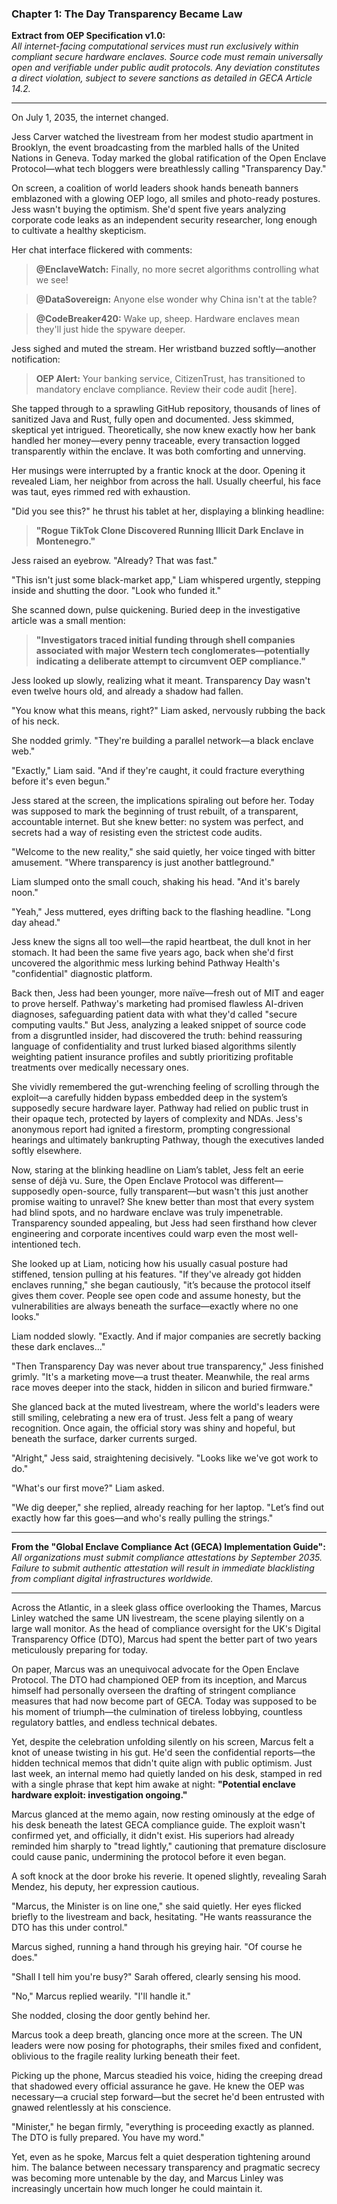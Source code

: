 ### Chapter 1: The Day Transparency Became Law

**Extract from OEP Specification v1.0:**  
_All internet-facing computational services must run exclusively within compliant secure hardware enclaves. Source code must remain universally open and verifiable under public audit protocols. Any deviation constitutes a direct violation, subject to severe sanctions as detailed in GECA Article 14.2._

---

On July 1, 2035, the internet changed.

Jess Carver watched the livestream from her modest studio apartment in Brooklyn, the event broadcasting from the marbled halls of the United Nations in Geneva. Today marked the global ratification of the Open Enclave Protocol—what tech bloggers were breathlessly calling "Transparency Day."

On screen, a coalition of world leaders shook hands beneath banners emblazoned with a glowing OEP logo, all smiles and photo-ready postures. Jess wasn't buying the optimism. She'd spent five years analyzing corporate code leaks as an independent security researcher, long enough to cultivate a healthy skepticism.

Her chat interface flickered with comments:

> **@EnclaveWatch:** Finally, no more secret algorithms controlling what we see!

> **@DataSovereign:** Anyone else wonder why China isn't at the table?

> **@CodeBreaker420:** Wake up, sheep. Hardware enclaves mean they'll just hide the spyware deeper.

Jess sighed and muted the stream. Her wristband buzzed softly—another notification:

> **OEP Alert:** Your banking service, CitizenTrust, has transitioned to mandatory enclave compliance. Review their code audit [here].

She tapped through to a sprawling GitHub repository, thousands of lines of sanitized Java and Rust, fully open and documented. Jess skimmed, skeptical yet intrigued. Theoretically, she now knew exactly how her bank handled her money—every penny traceable, every transaction logged transparently within the enclave. It was both comforting and unnerving.

Her musings were interrupted by a frantic knock at the door. Opening it revealed Liam, her neighbor from across the hall. Usually cheerful, his face was taut, eyes rimmed red with exhaustion.

"Did you see this?" he thrust his tablet at her, displaying a blinking headline:

> **"Rogue TikTok Clone Discovered Running Illicit Dark Enclave in Montenegro."**

Jess raised an eyebrow. "Already? That was fast."

"This isn't just some black-market app," Liam whispered urgently, stepping inside and shutting the door. "Look who funded it."

She scanned down, pulse quickening. Buried deep in the investigative article was a small mention:

> **"Investigators traced initial funding through shell companies associated with major Western tech conglomerates—potentially indicating a deliberate attempt to circumvent OEP compliance."**

Jess looked up slowly, realizing what it meant. Transparency Day wasn't even twelve hours old, and already a shadow had fallen.

"You know what this means, right?" Liam asked, nervously rubbing the back of his neck.

She nodded grimly. "They're building a parallel network—a black enclave web."

"Exactly," Liam said. "And if they're caught, it could fracture everything before it's even begun."

Jess stared at the screen, the implications spiraling out before her. Today was supposed to mark the beginning of trust rebuilt, of a transparent, accountable internet. But she knew better: no system was perfect, and secrets had a way of resisting even the strictest code audits.

"Welcome to the new reality," she said quietly, her voice tinged with bitter amusement. "Where transparency is just another battleground."

Liam slumped onto the small couch, shaking his head. "And it's barely noon."

"Yeah," Jess muttered, eyes drifting back to the flashing headline. "Long day ahead."

Jess knew the signs all too well—the rapid heartbeat, the dull knot in her stomach. It had been the same five years ago, back when she'd first uncovered the algorithmic mess lurking behind Pathway Health's "confidential" diagnostic platform.

Back then, Jess had been younger, more naïve—fresh out of MIT and eager to prove herself. Pathway's marketing had promised flawless AI-driven diagnoses, safeguarding patient data with what they'd called "secure computing vaults." But Jess, analyzing a leaked snippet of source code from a disgruntled insider, had discovered the truth: behind reassuring language of confidentiality and trust lurked biased algorithms silently weighting patient insurance profiles and subtly prioritizing profitable treatments over medically necessary ones.

She vividly remembered the gut-wrenching feeling of scrolling through the exploit—a carefully hidden bypass embedded deep in the system’s supposedly secure hardware layer. Pathway had relied on public trust in their opaque tech, protected by layers of complexity and NDAs. Jess's anonymous report had ignited a firestorm, prompting congressional hearings and ultimately bankrupting Pathway, though the executives landed softly elsewhere.

Now, staring at the blinking headline on Liam’s tablet, Jess felt an eerie sense of déjà vu. Sure, the Open Enclave Protocol was different—supposedly open-source, fully transparent—but wasn't this just another promise waiting to unravel? She knew better than most that every system had blind spots, and no hardware enclave was truly impenetrable. Transparency sounded appealing, but Jess had seen firsthand how clever engineering and corporate incentives could warp even the most well-intentioned tech.

She looked up at Liam, noticing how his usually casual posture had stiffened, tension pulling at his features. "If they've already got hidden enclaves running," she began cautiously, "it’s because the protocol itself gives them cover. People see open code and assume honesty, but the vulnerabilities are always beneath the surface—exactly where no one looks."

Liam nodded slowly. "Exactly. And if major companies are secretly backing these dark enclaves..."

"Then Transparency Day was never about true transparency," Jess finished grimly. "It's a marketing move—a trust theater. Meanwhile, the real arms race moves deeper into the stack, hidden in silicon and buried firmware."

She glanced back at the muted livestream, where the world's leaders were still smiling, celebrating a new era of trust. Jess felt a pang of weary recognition. Once again, the official story was shiny and hopeful, but beneath the surface, darker currents surged.

"Alright," Jess said, straightening decisively. "Looks like we've got work to do."

"What's our first move?" Liam asked.

"We dig deeper," she replied, already reaching for her laptop. "Let’s find out exactly how far this goes—and who's really pulling the strings."

---

**From the "Global Enclave Compliance Act (GECA) Implementation Guide":**  
_All organizations must submit compliance attestations by September 2035. Failure to submit authentic attestation will result in immediate blacklisting from compliant digital infrastructures worldwide._

---

Across the Atlantic, in a sleek glass office overlooking the Thames, Marcus Linley watched the same UN livestream, the scene playing silently on a large wall monitor. As the head of compliance oversight for the UK's Digital Transparency Office (DTO), Marcus had spent the better part of two years meticulously preparing for today.

On paper, Marcus was an unequivocal advocate for the Open Enclave Protocol. The DTO had championed OEP from its inception, and Marcus himself had personally overseen the drafting of stringent compliance measures that had now become part of GECA. Today was supposed to be his moment of triumph—the culmination of tireless lobbying, countless regulatory battles, and endless technical debates.

Yet, despite the celebration unfolding silently on his screen, Marcus felt a knot of unease twisting in his gut. He'd seen the confidential reports—the hidden technical memos that didn't quite align with public optimism. Just last week, an internal memo had quietly landed on his desk, stamped in red with a single phrase that kept him awake at night: **"Potential enclave hardware exploit: investigation ongoing."**

Marcus glanced at the memo again, now resting ominously at the edge of his desk beneath the latest GECA compliance guide. The exploit wasn't confirmed yet, and officially, it didn't exist. His superiors had already reminded him sharply to "tread lightly," cautioning that premature disclosure could cause panic, undermining the protocol before it even began.

A soft knock at the door broke his reverie. It opened slightly, revealing Sarah Mendez, his deputy, her expression cautious.

"Marcus, the Minister is on line one," she said quietly. Her eyes flicked briefly to the livestream and back, hesitating. "He wants reassurance the DTO has this under control."

Marcus sighed, running a hand through his greying hair. "Of course he does."

"Shall I tell him you're busy?" Sarah offered, clearly sensing his mood.

"No," Marcus replied wearily. "I'll handle it."

She nodded, closing the door gently behind her.

Marcus took a deep breath, glancing once more at the screen. The UN leaders were now posing for photographs, their smiles fixed and confident, oblivious to the fragile reality lurking beneath their feet.

Picking up the phone, Marcus steadied his voice, hiding the creeping dread that shadowed every official assurance he gave. He knew the OEP was necessary—a crucial step forward—but the secret he'd been entrusted with gnawed relentlessly at his conscience.

"Minister," he began firmly, "everything is proceeding exactly as planned. The DTO is fully prepared. You have my word."

Yet, even as he spoke, Marcus felt a quiet desperation tightening around him. The balance between necessary transparency and pragmatic secrecy was becoming more untenable by the day, and Marcus Linley was increasingly uncertain how much longer he could maintain it.


